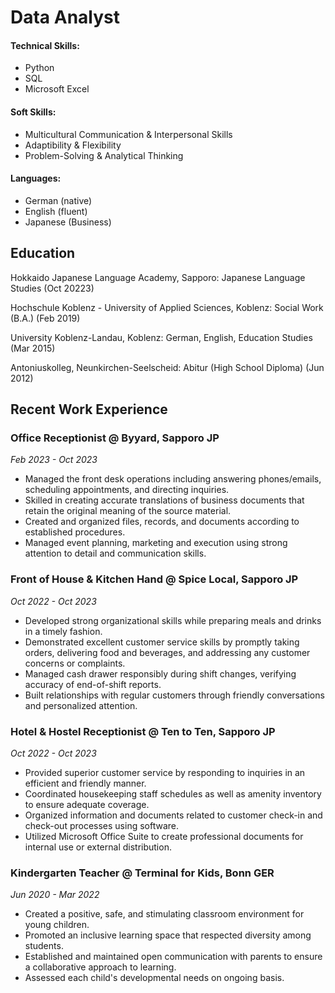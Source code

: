 # Data Analyst

#### Technical Skills: 
- Python
- SQL
- Microsoft Excel
  
#### Soft Skills: 
- Multicultural Communication & Interpersonal Skills
- Adaptibility & Flexibility
- Problem-Solving & Analytical Thinking

#### Languages: 
- German (native)
- English (fluent)
- Japanese (Business)


## Education
Hokkaido Japanese Language Academy, Sapporo:
Japanese Language Studies (Oct 20223)

Hochschule Koblenz - University of Applied Sciences, Koblenz:
Social Work (B.A.) (Feb 2019)

University Koblenz-Landau, Koblenz:
German, English, Education Studies (Mar 2015)

Antoniuskolleg, Neunkirchen-Seelscheid:
Abitur (High School Diploma) (Jun 2012)


## Recent Work Experience

### Office Receptionist @ Byyard, Sapporo JP
*Feb 2023 - Oct 2023*
- Managed the front desk operations including answering phones/emails, scheduling appointments, and directing inquiries.
- Skilled in creating accurate translations of business documents that retain the original meaning of the source material.
- Created and organized files, records, and documents according to established procedures.
- Managed event planning, marketing and execution using strong attention to detail and communication skills.

### Front of House & Kitchen Hand @ Spice Local, Sapporo JP
*Oct 2022 - Oct 2023*
- Developed strong organizational skills while preparing meals and drinks in a timely fashion.
- Demonstrated excellent customer service skills by promptly taking orders, delivering food and beverages, and addressing any customer concerns or complaints.
- Managed cash drawer responsibly during shift changes, verifying accuracy of end-of-shift reports.
- Built relationships with regular customers through friendly conversations and personalized attention.

### Hotel & Hostel Receptionist @ Ten to Ten, Sapporo JP
*Oct 2022 - Oct 2023*
- Provided superior customer service by responding to inquiries in an efficient and friendly manner.
- Coordinated housekeeping staff schedules as well as amenity inventory to ensure adequate coverage.
- Organized information and documents related to customer check-in and check-out processes using software.
- Utilized Microsoft Office Suite to create professional documents for internal use or external distribution.

### Kindergarten Teacher @ Terminal for Kids, Bonn GER
*Jun 2020 - Mar 2022*
- Created a positive, safe, and stimulating classroom environment for young children.
- Promoted an inclusive learning space that respected diversity among students.
- Established and maintained open communication with parents to ensure a collaborative approach to learning.
- Assessed each child's developmental needs on ongoing basis.
